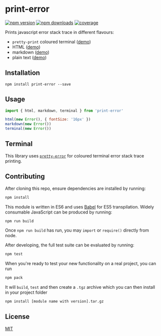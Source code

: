 # print-error

[![npm version](https://img.shields.io/npm/v/print-error.svg?style=flat-square)](https://www.npmjs.com/package/print-error)
[![npm downloads](https://img.shields.io/npm/dm/print-error.svg?style=flat-square)](https://www.npmjs.com/package/print-error)
[![coverage](https://img.shields.io/coveralls/halt-hammerzeit/print-error/master.svg?style=flat-square)](https://coveralls.io/r/halt-hammerzeit/print-error?branch=master)

Prints javascript error stack trace in different flavours:

 * `pretty-print` coloured terminal ([demo](https://github.com/AriaMinaei/pretty-error))
 * HTML ([demo](https://github.com/halt-hammerzeit/print-error/tree/master/test/examples/error.html))
 * markdown ([demo](https://github.com/halt-hammerzeit/print-error/tree/master/test/examples/error.md))
 * plain text ([demo](https://github.com/halt-hammerzeit/print-error/tree/master/test/examples/error.txt))

## Installation

```
npm install print-error --save
```

## Usage

```js
import { html, markdown, terminal } from 'print-error'

html(new Error(), { fontSize: '16px' })
markdown(new Error())
terminal(new Error())
```

## Terminal

This library uses [`pretty-error`](https://github.com/AriaMinaei/pretty-error) for coloured terminal error stack trace printing.

## Contributing

After cloning this repo, ensure dependencies are installed by running:

```sh
npm install
```

This module is written in ES6 and uses [Babel](http://babeljs.io/) for ES5
transpilation. Widely consumable JavaScript can be produced by running:

```sh
npm run build
```

Once `npm run build` has run, you may `import` or `require()` directly from
node.

After developing, the full test suite can be evaluated by running:

```sh
npm test
```

When you're ready to test your new functionality on a real project, you can run

```sh
npm pack
```

It will `build`, `test` and then create a `.tgz` archive which you can then install in your project folder

```sh
npm install [module name with version].tar.gz
```

## License

[MIT](LICENSE)